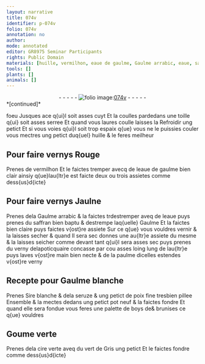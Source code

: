 ```yaml
---
layout: narrative
title: 074v
identifier: p-074v
folio: 074v
annotation: no
author:
mode: annotated
editor: GR8975 Seminar Participants
rights: Public Domain
materials: [huille, vermilhon, eaue de gaulme, Gaulme arrabic, eaue, saffran, Gaulme, Sire blanche, seruze, poix, boys, Goume, cire verte, vert de Gris]
tools: []
plants: []
animals: []
---
```


<div class="folio" align="center">- - - - - <a href="http://gallica.bnf.fr/ark:/12148/btv1b10500001g/f154.image" target="_blank"><img src="https://cu-mkp.github.io/2017-workshop-edition/assets/photo-icon.png" alt="folio image: " style="display:inline-block; margin-bottom:-3px;"/>074v</a> - - - - - </div>   
*[continued]*
  
foeu Jusques ace q{ui}l soit asses cuyt Et la coulles pardedans une toille q{ui} soit asses serree Et quand vous laures coulle laisses la Refroidir ung petict Et si vous voies q{ui}l soit trop espaix q{ue} vous ne le puissies couler vous mectres ung petict duq{uel} <span class="m">huille</span> & le feres meilheur
    

## Pour faire vernys Rouge

 
Prenes de <span class="m">vermilhon</span> Et le faictes tremper avecq de l<span class="m">eaue de gaulme</span> bien clair ainsiy q{ue}lau{ltr}e est faicte deux ou trois assietes comme dess{us}d{icte} 
    

## Pour faire vernys Jaulne

 
Prenes dela <span class="m">Gaulme arrabic</span> & la faictes trdestremper aveq de l<span class="m">eaue</span> puys prenes du <span class="m">saffran</span> bien baptu & destrempe laq{uelle} <span class="m">Gaulme</span> Et la faictes bien claire puys faictes v{ost}re assiete Sur ce q{ue} vous vouldres vernir & la laisses secher & quand Il sera sec donnes une au{ltr}e assiete du mesme & la laisses seicher comme devant tant q{ui}l sera asses sec puys prenes du verny del<span class="pro">apoticquaire</span> concasse par cou asses loing lung de lau{ltr}e puys laves v{ost}re main bien necte & de la paulme dicelles estendes v{ost}re verny 
    

## Recepte pour <span class="m">Gaulme</span> blanche

 
Prenes <span class="m">Sire blanche</span> & dela <span class="m">seruze</span> & ung petict de <span class="m">poix</span> fine tresbien pillee Ensemble & la mectes dedans ung petict pot neuf & la faictes fondre Et quand elle sera fondue vous feres une palette de <span class="m">boys</span> de& brunises ce q{ue} vouldres
    

## <span class="m">Goume</span> verte

 
Prenes dela <span class="m">cire verte</span> aveq du <span class="m">vert de Gris</span> ung petict Et le faictes fondre comme dess{us}d{icte} 
 